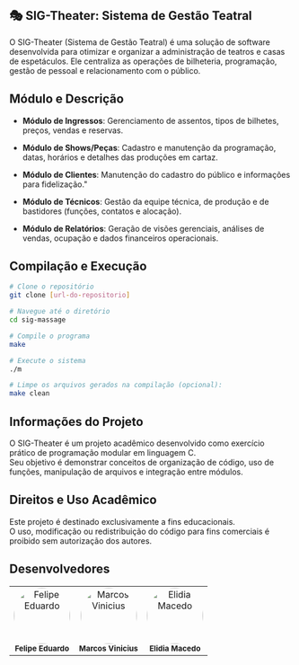 ## 🎭 SIG-Theater: Sistema de Gestão Teatral

O SIG-Theater (Sistema de Gestão Teatral) é uma solução de software desenvolvida para otimizar e organizar a administração de teatros e casas de espetáculos. Ele centraliza as operações de bilheteria, programação, gestão de pessoal e relacionamento com o público.

## Módulo e Descrição 

- **Módulo de Ingressos**: Gerenciamento de assentos, tipos de bilhetes, preços, vendas e reservas.

- **Módulo de Shows/Peças**: Cadastro e manutenção da programação, datas, horários e detalhes das produções em cartaz.

- **Módulo de Clientes**: Manutenção do cadastro do público e informações para fidelização."

- **Módulo de Técnicos**: Gestão da equipe técnica, de produção e de bastidores (funções, contatos e alocação).

- **Módulo de Relatórios**: Geração de visões gerenciais, análises de vendas, ocupação e dados financeiros operacionais.

## Compilação e Execução

```bash
# Clone o repositório
git clone [url-do-repositorio]

# Navegue até o diretório
cd sig-massage

# Compile o programa
make

# Execute o sistema
./m

# Limpe os arquivos gerados na compilação (opcional):
make clean
```
## Informações do Projeto

O SIG-Theater é um projeto acadêmico desenvolvido como exercício prático de programação modular em linguagem C.  
Seu objetivo é demonstrar conceitos de organização de código, uso de funções, manipulação de arquivos e integração entre módulos.

## Direitos e Uso Acadêmico

Este projeto é destinado exclusivamente a fins educacionais.  
O uso, modificação ou redistribuição do código para fins comerciais é proibido sem autorização dos autores.


## Desenvolvedores

<table>
  <tr>
    <td align="center">
      <a href="https://github.com/Felipe-edu34" target="_blank">
        <img src="https://github.com/Felipe-edu34.png" width="100px;" alt="Felipe Eduardo" style="border-radius:50%;"/>
      </a><br />
      <sub><b>Felipe Eduardo</b></sub>
    </td>
    <td align="center">
      <a href="https://github.com/Marcos0183" target="_blank">
        <img src="https://github.com/Marcos0183.png" width="100px;" alt="Marcos Vinicius" style="border-radius:50%;"/>
      </a><br />
      <sub><b>Marcos Vinicius</b></sub>
    </td>
    <td align="center">
      <a href="https://github.com/elidiamacedo-uf" target="_blank">
        <img src="https://github.com/elidiamacedo-uf.png" width="100px;" alt="Elidia Macedo" style="border-radius:50%;"/>
      </a><br />
      <sub><b>Elidia Macedo</b></sub>
    </td>
  </tr>
</table>















